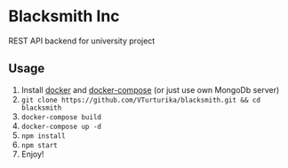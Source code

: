 # Blacksmith Inc
REST API backend for university project

## Usage
1. Install [docker](https://docs.docker.com/install/) and [docker-compose](https://docs.docker.com/compose/install/)
(or just use own MongoDb server)
2. ``git clone https://github.com/VTurturika/blacksmith.git && cd blacksmith``
3. ``docker-compose build``
4. ``docker-compose up -d``
5. ``npm install``
6. ``npm start``
7. Enjoy!
